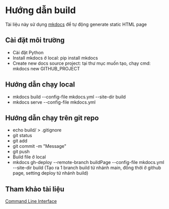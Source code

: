 # Hướng dẫn build
Tài liệu này sử dụng [mkdocs](https://www.mkdocs.org/) để tự động generate static HTML page
## Cài đặt môi trường
- Cài đặt Python
- Install mkdocs ở local: pip install mkdocs
- Create new docs source project: tại thư mục muốn tạo, chạy cmd: mkdocs new GITHUB_PROJECT
## Hướng dẫn chạy local
- mkdocs build --config-file mkdocs.yml --site-dir build
- mkdocs serve --config-file mkdocs.yml
## Hướng dẫn chạy trên git repo
- echo build/ > .gitignore
- git status
- git add <files>
- git commit -m "Message"
- git push
- Build file ở local
- mkdocs gh-deploy --remote-branch buildPage --config-file mkdocs.yml --site-dir build
(Tạo ra 1 branch build từ nhánh main, đồng thời ở github page, setting deploy từ nhánh build)
## Tham khảo tài liệu
[Command Line Interface](https://www.mkdocs.org/user-guide/cli/)
